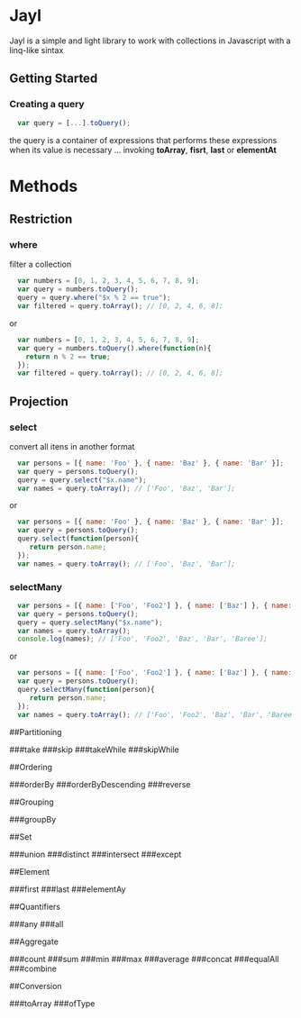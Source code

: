 # Jayl

Jayl is a simple and light library to work with collections in Javascript with a linq-like sintax 

## Getting Started

### Creating a query

``` js
  var query = [...].toQuery();
```

the query is a container of expressions that performs these expressions when its value is necessary ... invoking **toArray**, **fisrt**, **last** or  **elementAt**

# Methods

## Restriction

### where
filter a collection

``` js
  var numbers = [0, 1, 2, 3, 4, 5, 6, 7, 8, 9];
  var query = numbers.toQuery();
  query = query.where("$x % 2 == true");
  var filtered = query.toArray(); // [0, 2, 4, 6, 8];
  ```
or
``` js
  var numbers = [0, 1, 2, 3, 4, 5, 6, 7, 8, 9];
  var query = numbers.toQuery().where(function(n){
    return n % 2 == true;
  });
  var filtered = query.toArray(); // [0, 2, 4, 6, 8];
  ```

## Projection

### select 
convert all itens in another format
``` js
  var persons = [{ name: 'Foo' }, { name: 'Baz' }, { name: 'Bar' }];
  var query = persons.toQuery();
  query = query.select("$x.name");
  var names = query.toArray(); // ['Foo', 'Baz', 'Bar'];
  ```
or
``` js
  var persons = [{ name: 'Foo' }, { name: 'Baz' }, { name: 'Bar' }];
  var query = persons.toQuery();
  query.select(function(person){
     return person.name;
  });
  var names = query.toArray(); // ['Foo', 'Baz', 'Bar'];
  ```
  
 
### selectMany

``` js
  var persons = [{ name: ['Foo', 'Foo2'] }, { name: ['Baz'] }, { name: ['Bar', 'Baree'] }];
  var query = persons.toQuery();
  query = query.selectMany("$x.name");
  var names = query.toArray(); 
  console.log(names); // ['Foo', 'Foo2', 'Baz', 'Bar', 'Baree'];
  ```
or
``` js
  var persons = [{ name: ['Foo', 'Foo2'] }, { name: ['Baz'] }, { name: ['Bar', 'Baree'] }];
  var query = persons.toQuery();
  query.selectMany(function(person){
     return person.name;
  });
  var names = query.toArray(); // ['Foo', 'Foo2', 'Baz', 'Bar', 'Baree'];
  ```
  
##Partitioning

###take
###skip
###takeWhile
###skipWhile

##Ordering

###orderBy
###orderByDescending
###reverse

##Grouping

###groupBy

##Set

###union
###distinct
###intersect
###except

##Element

###first
###last
###elementAy

##Quantifiers

###any
###all

##Aggregate

###count
###sum
###min
###max
###average
###concat
###equalAll
###combine

##Conversion

###toArray
###ofType


